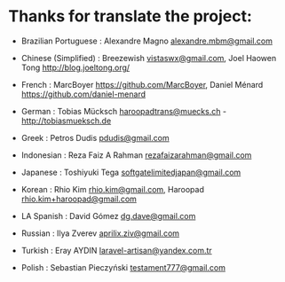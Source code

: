 <!--

    Names should be added to this file like so:
        Name <email address>

    Please keep the list sorted.

    Rhio Kim <rhio.kim@gmail.com>

-->
# Thanks for translate the project:

* Brazilian Portuguese   :  Alexandre Magno <alexandre.mbm@gmail.com>

* Chinese (Simplified)   :  Breezewish <vistaswx@gmail.com>, Joel Haowen Tong <http://blog.joeltong.org/>
 
* French                 :  MarcBoyer <https://github.com/MarcBoyer>, Daniel Ménard <https://github.com/daniel-menard>

* German                 :  Tobias Mücksch <haroopadtrans@muecks.ch> - http://tobiasmueksch.de

* Greek                  :  Petros Dudis <pdudis@gmail.com>

* Indonesian             :  Reza Faiz A Rahman <rezafaizarahman@gmail.com>

* Japanese               :  Toshiyuki Tega <softgatelimitedjapan@gmail.com>

* Korean                 :  Rhio Kim <rhio.kim@gmail.com>, Haroopad <rhio.kim+haroopad@gmail.com>

* LA Spanish             :  David Gómez <dg.dave@gmail.com>

* Russian                :  Ilya Zverev <aprilix.ziv@gmail.com>

* Turkish                :  Eray AYDIN <laravel-artisan@yandex.com.tr>

* Polish                 :  Sebastian Pieczyński <testament777@gmail.com>
